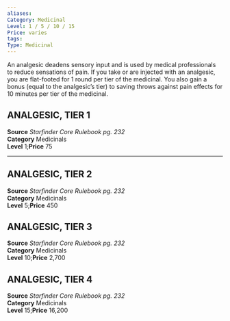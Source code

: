 ```yaml
---
aliases: 
Category: Medicinal
Level: 1 / 5 / 10 / 15
Price: varies 
tags: 
Type: Medicinal
---
```

An analgesic deadens sensory input and is used by medical professionals to reduce sensations of pain. If you take or are injected with an analgesic, you are flat-footed for 1 round per tier of the medicinal. You also gain a bonus (equal to the analgesic’s tier) to saving throws against pain effects for 10 minutes per tier of the medicinal.  

##  ANALGESIC, TIER 1

**Source** _Starfinder Core Rulebook pg. 232_  
**Category** Medicinals  
**Level** 1;**Price** 75

---

##  ANALGESIC, TIER 2

**Source** _Starfinder Core Rulebook pg. 232_  
**Category** Medicinals  
**Level** 5;**Price** 450

##  ANALGESIC, TIER 3

**Source** _Starfinder Core Rulebook pg. 232_  
**Category** Medicinals  
**Level** 10;**Price** 2,700

##  ANALGESIC, TIER 4

**Source** _Starfinder Core Rulebook pg. 232_  
**Category** Medicinals  
**Level** 15;**Price** 16,200
